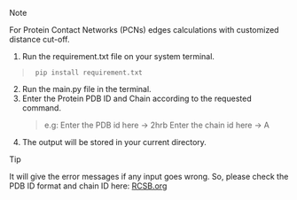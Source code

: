 >[!NOTE]
>For Protein Contact Networks (PCNs) edges  calculations with customized distance cut-off.

1. Run the requirement.txt file on your system terminal. 
>      pip install requirement.txt 
2. Run the main.py file in the terminal. 
3. Enter the Protein PDB ID and Chain according to the requested command.
   > e.g: Enter the PDB id here -> 2hrb
   >     Enter the chain id here -> A
4. The output will be stored in your current directory.
> [!TIP]
> It will give the error messages if any input goes wrong. So, please check the PDB ID format and chain ID here: [RCSB.org](https://www.rcsb.org/)    
